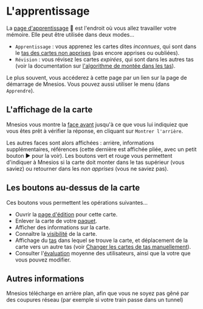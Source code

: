 ﻿---
nav_order: 2
permalink: /learn.html
---

# L'apprentissage

La [page d'apprentissage](https://www.mnesios.com/Learn/)&nbsp;🐘 est l'endroit où vous allez travailler votre mémoire. Elle peut être utilisée dans deux modes...

- `Apprentissage` : vous apprenez les cartes dites _inconnues_, qui sont dans le [tas des cartes non apprises](deck#les-tas) (pas encore apprises ou oubliées).
- `Révision` : vous révisez les cartes _expirées_, qui sont dans les autres tas (voir la documentation sur [l'algorithme de montée dans les tas](heaping)).

Le plus souvent, vous accéderez à cette page par un lien sur la page de démarrage de Mnesios. Vous pouvez aussi utiliser le menu (dans `Apprendre`).

## L'affichage de la carte

Mnesios vous montre la [face avant](authoring#les-faces) jusqu'à ce que vous lui indiquiez que vous êtes prêt à vérifier la réponse, en cliquant sur `Montrer l'arrière`.

Les autres faces sont alors affichées : arrière, informations supplémentaires, références (cette dernière est affichée pliée, avec un petit bouton ▶ pour la voir). Les boutons vert et rouge vous permettent d'indiquer à Mnesios si la carte doit monter dans le tas supérieur (vous saviez) ou retourner dans les _non apprises_ (vous ne saviez pas).

## Les boutons au-dessus de la carte

Ces boutons vous permettent les opérations suivantes...

- Ouvrir la [page d'édition](authoring) pour cette carte.
- Enlever la carte de votre [paquet](deck).
- Afficher des informations sur la carte.
- Connaître la [visibilité](authoring#visibilit-des-cartes) de la carte.
- Affichage du [tas](deck#les-tas) dans lequel se trouve la carte, et déplacement de la carte vers un autre tas (voir [Changer les cartes de tas manuellement](deck#changer-les-cartes-de-tas-manuellement)).
- Consulter l'[évaluation](rating) moyenne des utilisateurs, ainsi que la votre que vous pouvez modifier.

## Autres informations

Mnesios télécharge en arrière plan, afin que vous ne soyez pas gêné par des coupures réseau (par exemple si votre train passe dans un tunnel)
